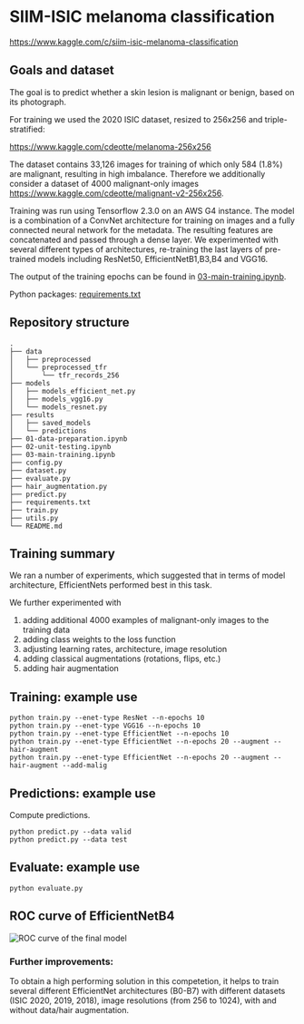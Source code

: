 # SIIM-ISIC melanoma classification
https://www.kaggle.com/c/siim-isic-melanoma-classification

## Goals and dataset
The goal is to predict whether a skin lesion is malignant or benign, based on its photograph.

For training we used the 2020 ISIC dataset, resized to 256x256 and triple-stratified:

https://www.kaggle.com/cdeotte/melanoma-256x256 

The dataset contains 33,126 images for training of which only 584 (1.8%) are malignant, resulting in high imbalance. Therefore we additionally consider a dataset of 4000 malignant-only images https://www.kaggle.com/cdeotte/malignant-v2-256x256.

Training was run using Tensorflow 2.3.0 on an AWS G4 instance. The model is a combination of a ConvNet architecture for training on images and a fully connected neural network for the metadata. 
The resulting features are concatenated and passed through a dense layer.
We experimented with several different types of architectures, re-training the last layers of pre-trained models including ResNet50, EfficientNetB1,B3,B4 and VGG16.

The output of the training epochs can be found in [03-main-training.ipynb](03-main-training.ipynb). 

Python packages: [requirements.txt](requirements.txt)

## Repository structure

```
.
├── data
│   ├── preprocessed
│   └── preprocessed_tfr
│       └── tfr_records_256
├── models
│   ├── models_efficient_net.py
│   ├── models_vgg16.py
│   └── models_resnet.py
├── results
│   ├── saved_models
│   └── predictions
├── 01-data-preparation.ipynb
├── 02-unit-testing.ipynb
├── 03-main-training.ipynb
├── config.py
├── dataset.py
├── evaluate.py
├── hair_augmentation.py
├── predict.py
├── requirements.txt
├── train.py
├── utils.py
└── README.md
```

## Training summary
We ran a number of experiments, which suggested that in terms of model architecture, EfficientNets performed best in this task.

We further experimented with
1. adding additional 4000 examples of malignant-only images to the training data
2. adding class weights to the loss function
3. adjusting learning rates, architecture, image resolution
4. adding classical augmentations (rotations, flips, etc.)
5. adding hair augmentation

## Training: example use
```
python train.py --enet-type ResNet --n-epochs 10
python train.py --enet-type VGG16 --n-epochs 10
python train.py --enet-type EfficientNet --n-epochs 10
python train.py --enet-type EfficientNet --n-epochs 20 --augment --hair-augment 
python train.py --enet-type EfficientNet --n-epochs 20 --augment --hair-augment --add-malig
```

## Predictions: example use
Compute predictions.

```
python predict.py --data valid
python predict.py --data test
```

## Evaluate: example use

```
python evaluate.py 
```

<!-- 
## Ensembling
The predictions from the three models were ensembled into final predictions.

```
python ensemble.py
```

## Evaluation

```
python evaluate.py
```
-->

## ROC curve of EfficientNetB4

![ROC curve of the final model](results/plots/roc_curve_effnet.jpg)

### Further improvements:
To obtain a high performing solution in this competetion, it helps to train several different EfficientNet architectures (B0-B7) with different datasets (ISIC 2020, 2019, 2018), image resolutions (from 256 to 1024), with and without data/hair augmentation.

